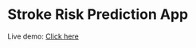 # Stroke Risk Prediction App

Live demo: [Click here](https://strokeriskpredictionapp-mpzybkw6fnippypduwrm5r.streamlit.app/)
